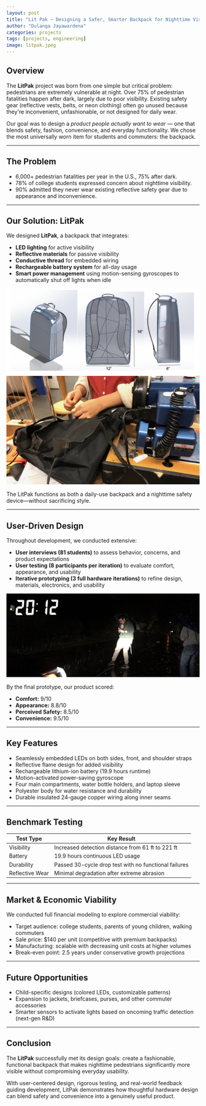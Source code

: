 ```yaml
---
layout: post
title: "Lit Pak — Designing a Safer, Smarter Backpack for Nighttime Visibility"
author: "Dulanga Jayawardena"
categories: projects
tags: [projects, engineering]
image: litpak.jpeg
---
```


## Overview

The **LitPak** project was born from one simple but critical problem: pedestrians are extremely vulnerable at night. Over 75% of pedestrian fatalities happen after dark, largely due to poor visibility. Existing safety gear (reflective vests, belts, or neon clothing) often go unused because they're inconvenient, unfashionable, or not designed for daily wear.

Our goal was to design a *product people actually want to wear* — one that blends safety, fashion, convenience, and everyday functionality. We chose the most universally worn item for students and commuters: the backpack.

---

## The Problem

- 6,000+ pedestrian fatalities per year in the U.S., 75% after dark.
- 78% of college students expressed concern about nighttime visibility.
- 90% admitted they never wear existing reflective safety gear due to appearance and inconvenience.

---

## Our Solution: LitPak

We designed **LitPak**, a backpack that integrates:

- **LED lighting** for active visibility
- **Reflective materials** for passive visibility
- **Conductive thread** for embedded wiring
- **Rechargeable battery system** for all-day usage
- **Smart power management** using motion-sensing gyroscopes to automatically shut off lights when idle

![Litpak CAD](/assets/img/18.12_cad.png)
![Litpak Stitching](/assets/img/18.11_stitching.jpeg)

The LitPak functions as both a daily-use backpack and a nighttime safety device—without sacrificing style.

---

## User-Driven Design

Throughout development, we conducted extensive:

- **User interviews (81 students)** to assess behavior, concerns, and product expectations
- **User testing (8 participants per iteration)** to evaluate comfort, appearance, and usability
- **Iterative prototyping (3 full hardware iterations)** to refine design, materials, electronics, and usability

![Litpak Prototyping](/assets/img/18.10_roadTest.jpeg)

By the final prototype, our product scored:

- **Comfort:** 9/10  
- **Appearance:** 8.8/10  
- **Perceived Safety:** 8.5/10  
- **Convenience:** 9.5/10

---

## Key Features

- Seamlessly embedded LEDs on both sides, front, and shoulder straps
- Reflective flame design for added visibility
- Rechargeable lithium-ion battery (19.9 hours runtime)
- Motion-activated power-saving gyroscope
- Four main compartments, water bottle holders, and laptop sleeve
- Polyester body for water resistance and durability
- Durable insulated 24-gauge copper wiring along inner seams

---

## Benchmark Testing

| Test Type | Key Result |
| --------- | ---------- |
| Visibility | Increased detection distance from 61 ft to 221 ft |
| Battery | 19.9 hours continuous LED usage |
| Durability | Passed 30-cycle drop test with no functional failures |
| Reflective Wear | Minimal degradation after extreme abrasion |

---

## Market & Economic Viability

We conducted full financial modeling to explore commercial viability:

- Target audience: college students, parents of young children, walking commuters
- Sale price: $140 per unit (competitive with premium backpacks)
- Manufacturing: scalable with decreasing unit costs at higher volumes
- Break-even point: 2.5 years under conservative growth projections

---

## Future Opportunities

- Child-specific designs (colored LEDs, customizable patterns)
- Expansion to jackets, briefcases, purses, and other commuter accessories
- Smarter sensors to activate lights based on oncoming traffic detection (next-gen R&D)

---

## Conclusion

The **LitPak** successfully met its design goals: create a fashionable, functional backpack that makes nighttime pedestrians significantly more visible without compromising everyday usability.

With user-centered design, rigorous testing, and real-world feedback guiding development, LitPak demonstrates how thoughtful hardware design can blend safety and convenience into a genuinely useful product.